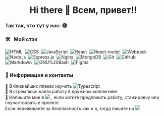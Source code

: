 
<h1 align=center>Hi there 👋 Всем, привет!!</h1>

### Так так, что тут у нас: 😄 &nbsp;

### 🛠 &nbsp; Мой стэк 

![HTML](https://img.shields.io/badge/-HTML-05122A?style=flat&logo=HTML5)&nbsp;
![CSS](https://img.shields.io/badge/-CSS-05122A?style=flat&logo=CSS3&logoColor=1572B6)&nbsp;
![JavaScript](https://img.shields.io/badge/-JavaScript-05122A?style=flat&logo=javascript)&nbsp;
![React](https://img.shields.io/badge/-React-05122A?style=flat&logo=react)&nbsp;
![React-router](https://img.shields.io/badge/-React_Router-05122A?style=flat&logo=react-router)&nbsp;
![Webpack](https://img.shields.io/badge/-Webpack-05122A?style=flat&logo=webpack)&nbsp;
![Node.js](https://img.shields.io/badge/-Node.js-05122A?style=flat&logo=node.js)&nbsp;
![Express.js](https://img.shields.io/badge/-Express.js-05122A?style=flat&logo=Express.js&logoColor=1572B6)&nbsp;
![Nginx](https://img.shields.io/badge/-Nginx-05122A?style=flat&logo=nginx&logoColor=036d33)&nbsp;
![MongoDB](https://img.shields.io/badge/-MongoDB-05122A?style=flat&logo=mongodb)&nbsp;
![Git](https://img.shields.io/badge/-Git-05122A?style=flat&logo=git)&nbsp;
![GitHub](https://img.shields.io/badge/-GitHub-05122A?style=flat&logo=github)&nbsp;
![Markdown](https://img.shields.io/badge/-Markdown-05122A?style=flat&logo=markdown)&nbsp;
![GNU%20Bash](https://img.shields.io/badge/-GNU%20Bash-05122A?style=flat&logo=GNU%20Bash&logoColor=white)&nbsp;
![Figma](https://img.shields.io/badge/-Figma-05122A?style=flat&logo=figma)&nbsp;


### 🤙 Информация и контакты

🌱 В ближайших планах изучить ![Typescript](https://img.shields.io/badge/-Typescript-007ACC?style=flat&logo=typescript&logoColor=white)&nbsp; <br>
👯 Я стремлюсь найти работу в дружном коллективе <br>
💬 Напишите мне в <a href="https://t.me/number396"><img src="https://img.shields.io/badge/Telegram-2CA5E0?&logo=telegram&logoColor=white"/></a> , если хотите предложить работу, стажировку или поучаствовать в проекте <br>
   Если переживаете за безопасность как и я, тогда пишите на <a href="mailto:number396@protonmail.com"><img src="https://img.shields.io/badge/ProtonMail-8B89CC?&logo=protonmail&logoColor=white"/></a>
